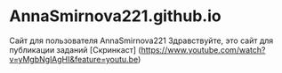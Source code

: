 # AnnaSmirnova221.github.io
Сайт для пользователя AnnaSmirnova221
Здравствуйте, это сайт для публикации заданий
[Скринкаст] (https://www.youtube.com/watch?v=yMgbNglAgHI&feature=youtu.be)
